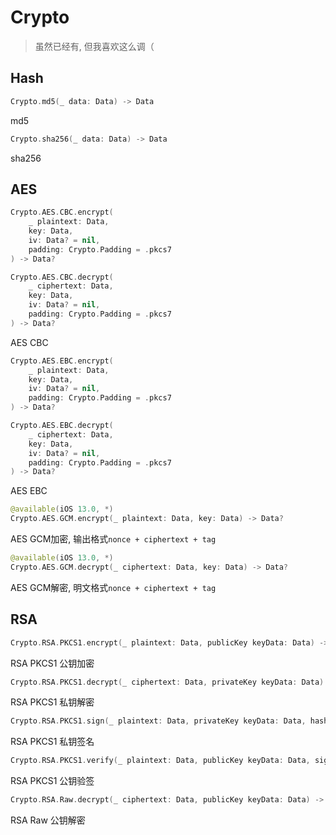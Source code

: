 # Crypto

> 虽然已经有, 但我喜欢这么调（
> 



## Hash

```swift
Crypto.md5(_ data: Data) -> Data
```

md5

```swift
Crypto.sha256(_ data: Data) -> Data
```

sha256



## AES

```swift
Crypto.AES.CBC.encrypt(
    _ plaintext: Data,
    key: Data,
    iv: Data? = nil,
    padding: Crypto.Padding = .pkcs7
) -> Data?

Crypto.AES.CBC.decrypt(
    _ ciphertext: Data,
    key: Data,
    iv: Data? = nil,
    padding: Crypto.Padding = .pkcs7
) -> Data?
```

AES CBC

```swift
Crypto.AES.EBC.encrypt(
    _ plaintext: Data,
    key: Data,
    iv: Data? = nil,
    padding: Crypto.Padding = .pkcs7
) -> Data?

Crypto.AES.EBC.decrypt(
    _ ciphertext: Data,
    key: Data,
    iv: Data? = nil,
    padding: Crypto.Padding = .pkcs7
) -> Data?
```

AES EBC



```swift
@available(iOS 13.0, *)
Crypto.AES.GCM.encrypt(_ plaintext: Data, key: Data) -> Data?
```

AES GCM加密, 输出格式`nonce + ciphertext + tag`

```swift
@available(iOS 13.0, *)
Crypto.AES.GCM.decrypt(_ ciphertext: Data, key: Data) -> Data?
```

AES GCM解密, 明文格式`nonce + ciphertext + tag`



## RSA

```swift
Crypto.RSA.PKCS1.encrypt(_ plaintext: Data, publicKey keyData: Data) -> Data?
```

RSA PKCS1 公钥加密

```swift
Crypto.RSA.PKCS1.decrypt(_ ciphertext: Data, privateKey keyData: Data) -> Data?
```

RSA PKCS1 私钥解密

```swift
Crypto.RSA.PKCS1.sign(_ plaintext: Data, privateKey keyData: Data, hash: Crypto.RSA.Hash = .sha256) -> Data?
```

RSA PKCS1 私钥签名

```swift
Crypto.RSA.PKCS1.verify(_ plaintext: Data, publicKey keyData: Data, signature: Data, hash: Crypto.RSA.Hash = .sha256)
```

RSA PKCS1 公钥验签



```swift
Crypto.RSA.Raw.decrypt(_ ciphertext: Data, publicKey keyData: Data) -> Data?
```

RSA Raw 公钥解密
